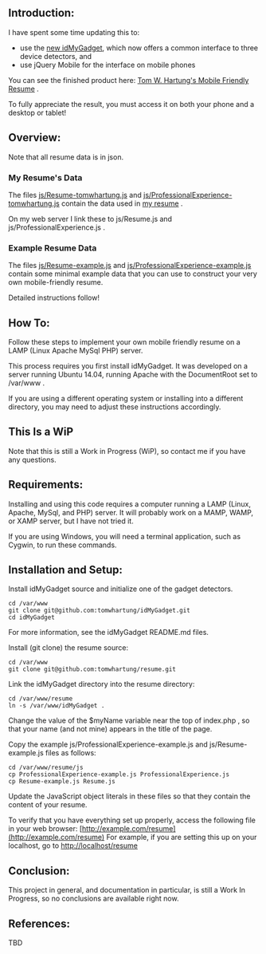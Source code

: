 
## Introduction:
I have spent some time updating this to:

* use the [new idMyGadget](https://github.com/tomwhartung/idMyGadget),
which now offers a common interface to three device detectors, and
* use jQuery Mobile for the interface on mobile phones

You can see the finished product here:
[Tom W. Hartung's Mobile Friendly Resume](http://tomwhartung.com/resume) .

To fully appreciate the result, you must access it on
both your phone and a desktop or tablet!

## Overview:
Note that all resume data is in json.

### My Resume's Data
The files
[js/Resume-tomwhartung.js](https://github.com/tomwhartung/resume/blob/master/js/Resume-tomwhartung.js)
and
[js/ProfessionalExperience-tomwhartung.js](https://github.com/tomwhartung/resume/blob/master/js/ProfessionalExperience-tomwhartung.js)
contain the data used in [my resume](http://tomwhartung.com/resume) .

On my web server I link these to js/Resume.js and js/ProfessionalExperience.js .

### Example Resume Data
The files
[js/Resume-example.js](https://github.com/tomwhartung/resume/blob/master/js/Resume-example.js)
and
[js/ProfessionalExperience-example.js](https://github.com/tomwhartung/resume/blob/master/js/ProfessionalExperience-example.js)
contain some minimal example data that you can use to construct your very own mobile-friendly resume.

Detailed instructions follow!

## How To:
Follow these steps to implement your own mobile friendly resume
on a LAMP (Linux Apache MySql PHP) server.

This process requires you first install idMyGadget.  It was
developed on a server running Ubuntu 14.04, running Apache with
the DocumentRoot set to /var/www .

If you are using a different operating system or installing
into a different directory, you may need to adjust these
instructions accordingly.

## This Is a WiP
Note that this is still a Work in Progress (WiP), so contact me
if you have any questions.

## Requirements:
Installing and using this code requires a computer running a
LAMP (Linux, Apache, MySql, and PHP) server.  It will probably work
on a MAMP, WAMP, or XAMP server, but I have not tried it.

If you are using Windows, you will need a terminal application,
such as Cygwin, to run these commands.

## Installation and Setup:
Install idMyGadget source and initialize one of the gadget detectors.
```
cd /var/www
git clone git@github.com:tomwhartung/idMyGadget.git
cd idMyGadget
```

For more information, see the idMyGadget README.md files.

Install (git clone) the resume source:
```
cd /var/www
git clone git@github.com:tomwhartung/resume.git
```

Link the idMyGadget directory into the resume directory:
```
cd /var/www/resume
ln -s /var/www/idMyGadget .
```

Change the value of the $myName variable near the top of
index.php , so that your name (and not mine) appears in the
title of the page.

Copy the example js/ProfessionalExperience-example.js and
js/Resume-example.js files as follows:
```
cd /var/www/resume/js
cp ProfessionalExperience-example.js ProfessionalExperience.js
cp Resume-example.js Resume.js
```

Update the JavaScript object literals in these files so that
they contain the content of your resume.

To verify that you have everything set up properly, access the
following file in your web browser:
[http://example.com/resume](http://example.com/resume)
For example, if you are setting this up on your localhost, go to
[http://localhost/resume](http://localhost/resume)

## Conclusion:
This project in general, and documentation in particular,
is still a Work In Progress, so no conclusions are available right now.

## References:
TBD
